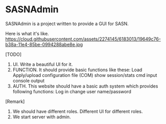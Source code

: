 # SASNAdmin
SASNAdmin is a project written to provide a GUI for SASN.

Here is what it's like.
https://cloud.githubusercontent.com/assets/2274145/6183013/19649c76-b38a-11e4-85be-0994288abe8e.jpg

[TODO]
1. UI. Write a beautiful UI for it.
2. FUNCTION. It should provide basic functions like these:
    Load Apply/upload configuration file (COM)
    show session/stats
    cmd input
    console output
3. AUTH. This website should have a basic auth system which provides following functions:
    Log in
    change user name/password

[Remark]
1. We should have different roles. Different UI for different roles.
2. We start server with admin.


